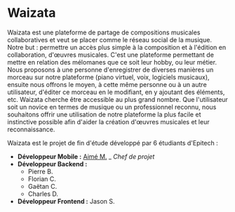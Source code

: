 # Waizata

Waizata est une plateforme de partage de compositions musicales collaboratives et veut se placer comme le réseau social de la musique.
Notre but : permettre un accès plus simple à la composition et à l'édition en collaboration, d'œuvres musicales. C'est une plateforme permettant de mettre en relation des mélomanes que ce soit leur hobby, ou leur métier.
Nous proposons à une personne d'enregistrer de diverses manières un morceau sur notre plateforme (piano virtuel, voix, logiciels musicaux), ensuite nous offrons le moyen, à cette même personne ou à un autre utilisateur, d'éditer ce morceau en le modifiant, en y ajoutant des éléments, etc.
Waizata cherche être accessible au plus grand nombre. Que l'utilisateur soit un novice en termes de musique ou un professionnel reconnu, nous souhaitons offrir une utilisation de notre plateforme la plus facile et instinctive possible afin d'aider la création d'œuvres musicales et leur reconnaissance.

Waizata est le projet de fin d'étude développé par 6 étudiants d'Epitech :
* **Développeur Mobile :** [Aimé M.](aimemotti.vercel.app) _ *Chef de projet*
* **Développeur Backend :**
  * Pierre B.
  * Florian C.
  * Gaëtan C.
  * Charles D.
* **Développeur Frontend :** Jason S.
